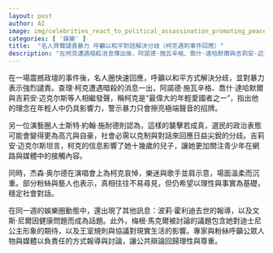 ```yaml
---
layout: post
author: AI
image: img/celebrities_react_to_political_assassination_promoting_peace.jpg
categories: [ '娛樂' ]
title:  "名人齊聲譴責暴力 呼籲以和平對話解決分歧（柯克遇刺事件回應）"
description: "在柯克遭遇暗殺消息傳出後，阿諾德·施瓦辛格、喬什·達哈默爾與吉莉安·迈克尔斯等名人呼籲以和平方式解決分歧，強烈譴責暴力，並稱柯克是年輕一代的偉大愛國者之一；斯特·約翰·施耐德認為若事件屬實政治表態可能更高亢，柯克的理念對青少年仍具影響；傑森·奥尔德在演唱會悼念；同週亦有波莉·霍利迪去世、文斯·尼爾健康議題，以及梅根·馬克爾對迪士尼公主形象與王室規則的討論。專家與粉絲呼籲公眾人物與媒體以負責任的方式報導，讓公共辯論回歸理性與尊重。"
---
```

在一場震撼政壇的事件後，名人圈快速回應，呼籲以和平方式解決分歧，並對暴力表示強烈譴責。查理·柯克遭遇暗殺的消息一出，阿諾德·施瓦辛格、喬什·達哈默爾與吉莉安·迈克尔斯等人相繼發聲，稱柯克是“最偉大的年輕愛國者之一”，指出他的理念在年輕人中仍具影響力，警示暴力只會擦亮極端聲音的招牌。

另一位演藝圈人士斯特·約翰·施耐德則認為，這樣的襲擊若成真，選民的政治表態可能會變得更為高亢與自豪，社會必需以克制與對話來回應日益尖銳的分歧。吉莉安·迈克尔斯坦言，柯克的信息影響了她十幾歲的兒子，讓她更加關注青少年在網路與媒體中的接觸內容。

同時，杰森·奥尔德在演唱會上為柯克哀悼，樂迷與歌手並肩示意，場面溫柔而沉重。部分粉絲與藝人也表示，真相往往不易尋見，但仍希望以理性與事實為基礎，穩定社會對話。

在同一週的娛樂圈動態中，還出現了其他訊息：波莉·霍利迪去世的報導，以及文斯·尼爾因健康問題而成為話題。此外，梅根·馬克爾被討論的議題包含她對迪士尼公主形象的期待，以及王室規則與協議對現實生活的影響。專家與粉絲呼籲公眾人物與媒體以負責任的方式報導與討論，讓公共辯論回歸理性與尊重。